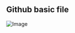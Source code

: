 Github basic file
---
![Image](https://images.freeimages.com/images/large-previews/71c/seesteg-1639956.jpg)
